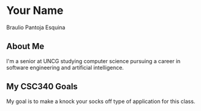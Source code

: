 # Your Name
Braulio Pantoja Esquina

## About Me
I'm a senior at UNCG studying computer science pursuing a career in software engineering and artificial intelligence.

## My CSC340 Goals
My goal is to make a knock your socks off type of application for this class.